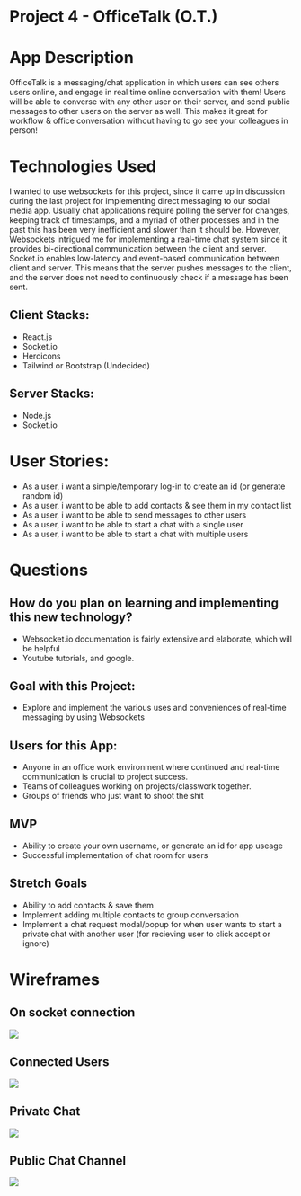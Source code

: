 # Project 4 - OfficeTalk (O.T.)

# App Description
OfficeTalk is a messaging/chat application in which users can see others users online, and engage in real time online conversation with them! Users will be able to converse with any other user on their server, and send public messages to other users on the server as well. This makes it great for workflow & office conversation without having to go see your colleagues in person!

# Technologies Used
I wanted to use websockets for this project, since it came up in discussion during the last project for implementing direct messaging to our social media app. Usually chat applications require polling the server for changes, keeping track of timestamps, and a myriad of other processes and in the past this has been very inefficient and slower than it should be. However, Websockets intrigued me for implementing a real-time chat system since it provides bi-directional communication between the client and server. Socket.io enables low-latency and event-based communication between client and server. This means that the server pushes messages to the client, and the server does not need to continuously check if a message has been sent.

## Client Stacks:
* React.js
* Socket.io
* Heroicons
* Tailwind or Bootstrap (Undecided)

## Server Stacks:
* Node.js
* Socket.io

# User Stories:
* As a user, i want a simple/temporary log-in to create an id (or generate random id)
* As a user, i want to be able to add contacts & see them in my contact list
* As a user, i want to be able to send messages to other users
* As a user, i want to be able to start a chat with a single user
* As a user, i want to be able to start a chat with multiple users

# Questions
## How do you plan on learning and implementing this new technology?
* Websocket.io documentation is fairly extensive and elaborate, which will be helpful
* Youtube tutorials, and google.

## Goal with this Project:
* Explore and implement the various uses and conveniences of real-time messaging by using Websockets

## Users for this App:
* Anyone in an office work environment where continued and real-time communication is crucial to project success.
* Teams of colleagues working on projects/classwork together.
* Groups of friends who just want to shoot the shit

## MVP
* Ability to create your own username, or generate an id for app useage
* Successful implementation of chat room for users

## Stretch Goals
* Ability to add contacts & save them
* Implement adding multiple contacts to group conversation
* Implement a chat request modal/popup for when user wants to start a private chat with another user (for recieving user to click accept or ignore)

# Wireframes

## On socket connection
![](../wireframes/p4socketconnection.jpg)

## Connected Users
![](../wireframes/connectedusers.jpg)

## Private Chat
![](../wireframes/privatechat.jpg)

## Public Chat Channel
![](../wireframes/publicchannel.jpg)